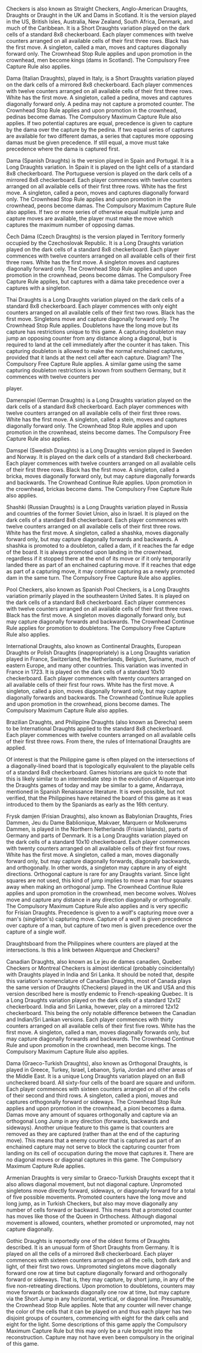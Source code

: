 Checkers is also known as Straight Checkers, Anglo-American Draughts, Draughts or Draught in the UK and Dams in Scotland. It is the version played in the US, British Isles, Australia, New Zealand, South Africa, Denmark, and much of the Caribbean. It is a Short Draughts variation played on the dark cells of a standard 8x8 checkerboard. Each player commences with twelve counters arranged on all available cells of their first three rows. Black has the first move. A singleton, called a man, moves and captures diagonally forward only. The Crownhead Stop Rule applies and upon promotion in the crownhead, men become kings (dams in Scotland). The Compulsory Free Capture Rule also applies.

Dama (Italian Draughts), played in Italy, is a Short Draughts variation played on the dark cells of a mirrored 8x8 checkerboard. Each player commences with twelve counters arranged on all available cells of their first three rows. White has the first move. A singleton, called a pedina, moves and captures diagonally forward only. A pedina may not capture a promoted counter. The Crownhead Stop Rule applies and upon promotion in the crownhead, pedinas become damas. The Compulsory Maximum Capture Rule also applies. If two potential captures are equal, precedence is given to capture by the dama over the capture by the pedina. If two equal series of captures are available for two different damas, a series that captures more opposing damas must be given precedence. If still equal, a move must take precedence where the dama is captured first.

Dama (Spanish Draughts) is the version played in Spain and Portugal. It is a Long Draughts variation. In Spain it is played on the light cells of a standard 8x8 checkerboard. The Portuguese version is played on the dark cells of a mirrored 8x8 checkerboard. Each player commences with twelve counters arranged on all available cells of their first three rows. White has the first move. A singleton, called a peon, moves and captures diagonally forward only. The Crownhead Stop Rule applies and upon promotion in the crownhead, peons become damas. The Compulsory Maximum Capture Rule also applies. If two or more series of otherwise equal multiple jump and capture moves are available, the player must make the move which captures the maximum number of opposing damas.

Čech Dáma (Czech Draughts) is the version played in Territory formerly occupied by the Czechoslovak Republic. It is a Long Draughts variation played on the dark cells of a standard 8x8 checkerboard. Each player commences with twelve counters arranged on all available cells of their first three rows. White has the first move. A singleton moves and captures diagonally forward only. The Crownhead Stop Rule applies and upon promotion in the crownhead, peons become dámas. The Compulsory Free Capture Rule applies, but captures with a dáma take precedence over a captures with a singleton.

Thai Draughts is a Long Draughts variation played on the dark cells of a standard 8x8 checkerboard. Each player commences with only eight counters arranged on all available cells of their first two rows. Black has the first move. Singletons move and capture diagonally forward only. The Crownhead Stop Rule applies. Doubletons have the long move but its capture has restrictions unique to this game. A capturing doubleton may jump an opposing counter from any distance along a diagonal, but is required to land at the cell immediately after the counter it has taken. This capturing doubleton is allowed to make the normal enchained captures, provided that it lands at the next cell after each capture. Diagram? The Compulsory Free Capture Rule applies. A similar game using the same capturing doubleton restrictions is known from southern Germany, but it commences with twelve counters per 

player.

Damenspiel (German Draughts) is a Long Draughts variation played on the dark cells of a standard 8x8 checkerboard. Each player commences with twelve counters arranged on all available cells of their first three rows. White has the first move. A singleton, called a stein, moves and captures diagonally forward only. The Crownhead Stop Rule applies and upon promotion in the crownhead, steins become dames. The Compulsory Free Capture Rule also applies.

Damspel (Swedish Draughts) is a Long Draughts version played in Sweden and Norway. It is played on the dark cells of a standard 8x8 checkerboard. Each player commences with twelve counters arranged on all available cells of their first three rows. Black has the first move. A singleton, called a bricka, moves diagonally forward only, but may capture diagonally forwards and backwards. The Crownhead Continue Rule applies. Upon promotion in the crownhead, brickas become dams. The Compulsory Free Capture Rule also applies.

Shashki (Russian Draughts) is a Long Draughts variation played in Russia and countries of the former Soviet Union, also in Israel. It is played on the dark cells of a standard 8x8 checkerboard. Each player commences with twelve counters arranged on all available cells of their first three rows. White has the first move. A singleton, called a shashka, moves diagonally forward only, but may capture diagonally forwards and backwards. A shashka is promoted to a doubleton, called a dam, if it reaches the far edge of the board. It is always promoted upon landing in the crownhead, regardless if it stopped there at the end of its move or if it only temporarily landed there as part of an enchained capturing move. If it reaches that edge as part of a capturing move, it may continue capturing as a newly promoted dam in the same turn. The Compulsory Free Capture Rule also applies.

Pool Checkers, also known as Spanish Pool Checkers, is a Long Draughts variation primarily played in the southeastern United Sates. It is played on the dark cells of a standard 8x8 checkerboard. Each player commences with twelve counters arranged on all available cells of their first three rows. Black has the first move. A singleton moves diagonally forward only, but may capture diagonally forwards and backwards. The Crownhead Continue Rule applies for promotion to doubletons. The Compulsory Free Capture Rule also applies.

International Draughts, also known as Continental Draughts, European Draughts or Polish Draughts (inappropriately) is a Long Draughts variation played in France, Switzerland, the Netherlands, Belgium, Suriname, much of eastern Europe, and many other countries. This variation was invented in France in 1723. It is played on the dark cells of a standard 10x10 checkerboard. Each player commences with twenty counters arranged on all available cells of their first four rows. White has the first move. A singleton, called a pion, moves diagonally forward only, but may capture diagonally forwards and backwards. The Crownhead Continue Rule applies and upon promotion in the crownhead, pions become dames. The Compulsory Maximum Capture Rule also applies.

Brazilian Draughts, and Philippine Draughts (also known as Derecha) seem to be International Draughts applied to the standard 8x8 checkerboard. Each player commences with twelve counters arranged on all available cells of their first three rows. From there, the rules of International Draughts are applied.

Of interest is that the Philippine game is often played on the intersections of a diagonally-lined board that is topologically equivalent to the playable cells of a standard 8x8 checkerboard. Games historians are quick to note that this is likely similar to an intermediate step in the evolution of Alquerque into the Draughts games of today and may be similar to a game, Andarraya, mentioned in Spanish Renaissance literature. It is even possible, but not verified, that the Philippines have retained the board of this game as it was introduced to them by the Spaniards as early as the 16th century.   

Frysk damjen (Frisian Draughts), also known as Babylonian Draughts, Fries Dammen, Jeu du Dame Bablionique, Makvaer, Marquern or Molkwerums Dammen, is played in the Northern Netherlands (Frisian Islands), parts of Germany and parts of Denmark. It is a Long Draughts variation played on the dark cells of a standard 10x10 checkerboard. Each player commences with twenty counters arranged on all available cells of their first four rows. White has the first move.  A singleton, called a man, moves diagonally forward only, but may capture diagonally forwards, diagonally backwards, and orthogonally. In other words, a singleton may capture in any of eight directions. Orthogonal capture is rare for any Draughts variant. Since light squares are not used, this kind of jump implies to move a man four squares away when making an orthogonal jump. The Crownhead Continue Rule applies and upon promotion in the crownhead, men become wolves.  Wolves move and capture any distance in any direction diagonally or orthogonally. The Compulsory Maximum Capture Rule also applies and is very specific for Frisian Draughts. Precedence is given to a wolf's capturing move over a man's (singleton's) capturing move. Capture of a wolf is given precedence over capture of a man, but capture of two men is given precedence over the capture of a single wolf.

Draughtsboard from the Philippines where counters are played at the intersections.  Is this a link between Alquerque and Checkers?

Canadian Draughts, also known as Le jeu de dames canadien, Quebec Checkers or Montreal Checkers is almost identical (probably coincidentally) with Draughts played in India and Sri Lanka. It should be noted that, despite this variation's nomenclature of Canadian Draughts, most of Canada plays the same version of Draughts (Checkers) played in the UK and USA and this version described here is mostly endemic to French-speaking Quebec. It is a Long Draughts variation played on the dark cells of a standard 12x12 checkerboard. India and Sri Lanka, however, play on a mirrored 12x12 checkerboard. This being the only notable difference between the Canadian and Indian/Sri Lankan versions. Each player commences with thirty counters arranged on all available cells of their first five rows. White has the first move. A singleton, called a man, moves diagonally forwards only, but may capture diagonally forwards and backwards. The Crownhead Continue Rule and upon promotion in the crownhead, men become kings. The Compulsory Maximum Capture Rule also applies.

Dama (Graeco-Turkish Draughts), also known as Orthogonal Draughts, is played in Greece, Turkey, Israel, Lebanon, Syria, Jordan and other areas of the Middle East. It is a unique Long Draughts variation played on an 8x8 uncheckered board. All sixty-four cells of the board are square and uniform. Each player commences with sixteen counters arranged on all of the cells of their second and third rows. A singleton, called a pioni, moves and captures orthogonally forward or sideways. The Crownhead Stop Rule applies and upon promotion in the crownhead, a pioni becomes a dama. Damas move any amount of squares orthogonally and capture via an orthogonal Long Jump in any direction (forwards, backwards and sideways). Another unique feature to this game is that counters are removed as they are captured (rather than at the end of the capturing move). This means that a enemy counter that is captured as part of an enchained capture may not serve to block the capturing counter from landing on its cell of occupation during the move that captures it. There are no diagonal moves or diagonal captures in this game. The Compulsory Maximum Capture Rule applies.

Armenian Draughts is very similar to Graeco-Turkish Draughts except that it also allows diagonal movement, but not diagonal capture. Unpromoted singletons move directly forward, sideways, or diagonally forward for a total of five possible movements. Promoted counters have the long move and long jump, as in Turkish Checkers, but also may move diagonally any number of cells forward or backward. This means that a promoted counter has moves like those of the Queen in Orthochess. Although diagonal movement is allowed, counters, whether promoted or unpromoted, may not capture diagonally.

Gothic Draughts is reportedly one of the oldest forms of Draughts described. It is an unusual form of Short Draughts from Germany. It is played on all the cells of a mirrored 8x8 checkerboard. Each player commences with sixteen counters arranged on all the cells, both dark and light, of their first two rows. Unpromoted singletons move diagonally forward one row at time but capture diagonally forward and orthogonally forward or sideways. That is, they may capture, by short jump, in any of the five non-retreating directions. Upon promotion to doubletons, counters may move forwards or backwards diagonally one row at time, but may capture via the Short Jump in any horizontal, vertical, or diagonal line. Presumably, the Crownhead Stop Rule applies. Note that any counter will never change the color of the cells that it can be played on and thus each player has two disjoint groups of counters, commencing with eight for the dark cells and eight for the light. Some descriptions of this game apply the Compulsory Maximum Capture Rule but this may only be a rule brought into the reconstruction. Capture may not have even been compulsory in the original of this game.